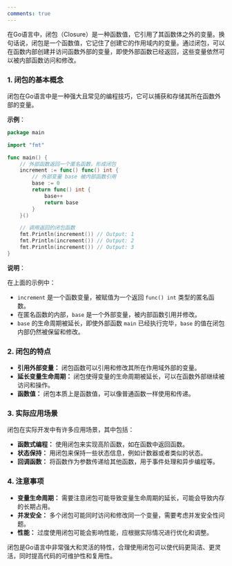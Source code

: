 ```yaml
---
comments: true
---
```


在Go语言中，闭包（Closure）是一种函数值，它引用了其函数体之外的变量。换句话说，闭包是一个函数值，它记住了创建它的作用域内的变量。通过闭包，可以在函数内部创建并访问函数外部的变量，即使外部函数已经返回，这些变量依然可以被内部函数访问和修改。

### 1. 闭包的基本概念

闭包在Go语言中是一种强大且常见的编程技巧，它可以捕获和存储其所在函数外部的变量。

**示例**：

```go
package main

import "fmt"

func main() {
    // 外部函数返回一个匿名函数，形成闭包
    increment := func() func() int {
        // 外部变量 base 被内部函数引用
        base := 0
        return func() int {
            base++
            return base
        }
    }()

    // 调用返回的闭包函数
    fmt.Println(increment()) // Output: 1
    fmt.Println(increment()) // Output: 2
    fmt.Println(increment()) // Output: 3
}
```

**说明**：

在上面的示例中：

- `increment` 是一个函数变量，被赋值为一个返回 `func() int` 类型的匿名函数。
- 在匿名函数的内部，`base` 是一个外部变量，被内部函数引用并修改。
- `base` 的生命周期被延长，即使外部函数 `main` 已经执行完毕，`base` 的值在闭包内部仍然被保留和修改。

### 2. 闭包的特点

- **引用外部变量：** 闭包函数可以引用和修改其所在作用域外部的变量。
- **延长变量生命周期：** 闭包使得变量的生命周期被延长，可以在函数外部继续被访问和操作。
- **函数值：** 闭包本质上是函数值，可以像普通函数一样使用和传递。

### 3. 实际应用场景

闭包在实际开发中有许多应用场景，其中包括：

- **函数式编程：** 使用闭包来实现高阶函数，如在函数中返回函数。
- **状态保持：** 用闭包来保持一些状态信息，例如计数器或者类似的状态。
- **回调函数：** 将函数作为参数传递给其他函数，用于事件处理和异步编程等。

### 4. 注意事项

- **变量生命周期：** 需要注意闭包可能导致变量生命周期的延长，可能会导致内存的长期占用。
- **并发安全：** 多个闭包可能同时访问和修改同一个变量，需要考虑并发安全性问题。
- **性能：** 过度使用闭包可能会影响性能，应根据实际情况进行优化和调整。

闭包是Go语言中非常强大和灵活的特性，合理使用闭包可以使代码更简洁、更灵活，同时提高代码的可维护性和复用性。